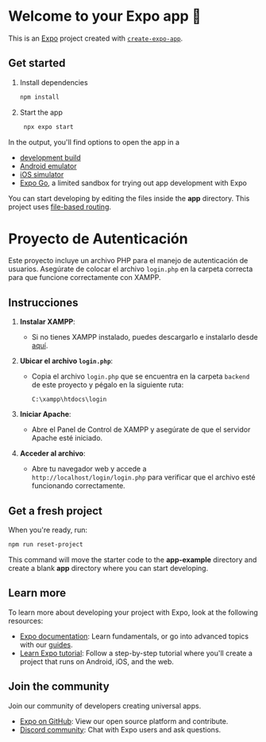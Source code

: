 # Welcome to your Expo app 👋

This is an [Expo](https://expo.dev) project created with [`create-expo-app`](https://www.npmjs.com/package/create-expo-app).

## Get started

1. Install dependencies

   ```bash
   npm install
   ```

2. Start the app

   ```bash
    npx expo start
   ```

In the output, you'll find options to open the app in a

- [development build](https://docs.expo.dev/develop/development-builds/introduction/)
- [Android emulator](https://docs.expo.dev/workflow/android-studio-emulator/)
- [iOS simulator](https://docs.expo.dev/workflow/ios-simulator/)
- [Expo Go](https://expo.dev/go), a limited sandbox for trying out app development with Expo

You can start developing by editing the files inside the **app** directory. This project uses [file-based routing](https://docs.expo.dev/router/introduction).

# Proyecto de Autenticación

Este proyecto incluye un archivo PHP para el manejo de autenticación de usuarios. Asegúrate de colocar el archivo `login.php` en la carpeta correcta para que funcione correctamente con XAMPP.

## Instrucciones

1. **Instalar XAMPP**:
   - Si no tienes XAMPP instalado, puedes descargarlo e instalarlo desde [aquí](https://www.apachefriends.org/index.html).

2. **Ubicar el archivo `login.php`**:
   - Copia el archivo `login.php` que se encuentra en la carpeta `backend` de este proyecto y pégalo en la siguiente ruta:
     ```
     C:\xampp\htdocs\login
     ```

3. **Iniciar Apache**:
   - Abre el Panel de Control de XAMPP y asegúrate de que el servidor Apache esté iniciado.

4. **Acceder al archivo**:
   - Abre tu navegador web y accede a `http://localhost/login/login.php` para verificar que el archivo esté funcionando correctamente.


## Get a fresh project

When you're ready, run:

```bash
npm run reset-project
```

This command will move the starter code to the **app-example** directory and create a blank **app** directory where you can start developing.

## Learn more

To learn more about developing your project with Expo, look at the following resources:

- [Expo documentation](https://docs.expo.dev/): Learn fundamentals, or go into advanced topics with our [guides](https://docs.expo.dev/guides).
- [Learn Expo tutorial](https://docs.expo.dev/tutorial/introduction/): Follow a step-by-step tutorial where you'll create a project that runs on Android, iOS, and the web.

## Join the community

Join our community of developers creating universal apps.

- [Expo on GitHub](https://github.com/expo/expo): View our open source platform and contribute.
- [Discord community](https://chat.expo.dev): Chat with Expo users and ask questions.
